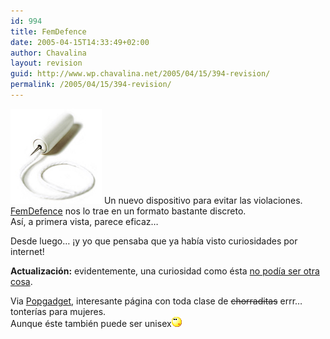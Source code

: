 ```yaml
---
id: 994
title: FemDefence
date: 2005-04-15T14:33:49+02:00
author: Chavalina
layout: revision
guid: http://www.wp.chavalina.net/2005/04/15/394-revision/
permalink: /2005/04/15/394-revision/
---
```

<img class="imgizqda" src="/imagenes/fotos/antivioladores.jpg" alt="Dispositivo para evitar violaciones" /> Un nuevo dispositivo para evitar las violaciones.  
<a href="http://femdefence.info/index2.html" target="_blank">FemDefence</a> nos lo trae en un formato bastante discreto.  
Así, a primera vista, parece eficaz… 

Desde luego… ¡y yo que pensaba que ya había visto curiosidades por internet!

**Actualización:** evidentemente, una curiosidad como ésta <a href="http://femdefence.info/bakgr2.html" target="_blank">no podía ser otra cosa</a>.

Via <a href="http://www.popgadget.net/" target="_blank">Popgadget</a>, interesante página con toda clase de <s>chorraditas</s> errr… tonterías para mujeres.  
Aunque éste también puede ser unisex![emo](/imagenes/emoticonos/pensativo.gif)